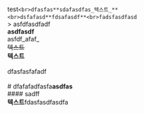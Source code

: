 <br>test```<br>dfasfas**sdafasdfas_텍스트_**```<br>​```<br>dsfafasd**fdsafasdf**<br>fadsfasdfasd```<br>​> asfdfasdfadf<br>
**asdfasdf**<br>
asfdf_afaf_<br>~~텍스트~~<br>**텍스트**<br>​<br>dfasfasfafadf<br>​<br># dfafafadfasfa**asdfas**<br>#### sadff<br>**텍스트**fdasfasdfasdfa 

